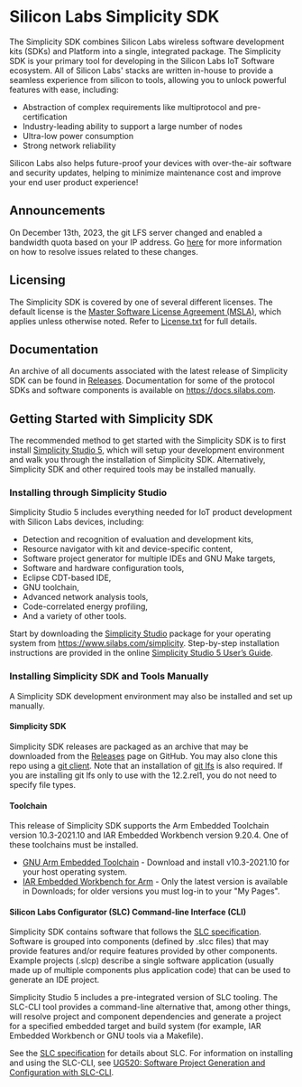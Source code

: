 # Silicon Labs Simplicity SDK

The Simplicity SDK combines Silicon Labs wireless software development kits (SDKs) and Platform into a single, integrated package. The Simplicity SDK is your primary tool for developing in the Silicon Labs IoT Software ecosystem. All of Silicon Labs' stacks are written in-house to provide a seamless experience from silicon to tools, allowing you to unlock powerful features with ease, including:

- Abstraction of complex requirements like multiprotocol and pre-certification
- Industry-leading ability to support a large number of nodes
- Ultra-low power consumption
- Strong network reliability

Silicon Labs also helps future-proof your devices with over-the-air software and security updates, helping to minimize maintenance cost and improve your end user product experience!

## Announcements

On December 13th, 2023, the git LFS server changed and enabled a bandwidth quota based on your IP address. Go [here](https://github.com/SiliconLabs/.github) for more information on how to resolve issues related to these changes.

## Licensing

The Simplicity SDK is covered by one of several different licenses.
The default license is the [Master Software License Agreement (MSLA)](https://www.silabs.com/about-us/legal/master-software-license-agreement), which applies unless otherwise noted. Refer to [License.txt](./License.txt) for full details.

## Documentation

An archive of all documents associated with the latest release of Simplicity SDK can be found in [Releases](https://github.com/SiliconLabs/simplicity_sdk/releases). Documentation for some of the protocol SDKs and software components is available on https://docs.silabs.com.

## Getting Started with Simplicity SDK

The recommended method to get started with the Simplicity SDK is to first install [Simplicity Studio 5](https://www.silabs.com/developers/simplicity-studio), which will setup your development environment and walk you through the installation of Simplicity SDK. Alternatively, Simplicity SDK and other required tools may be installed manually.

### Installing through Simplicity Studio

Simplicity Studio 5 includes everything needed for IoT product development with Silicon Labs devices, including:

- Detection and recognition of evaluation and development kits,
- Resource navigator with kit and device-specific content,
- Software project generator for multiple IDEs and GNU Make targets,
- Software and hardware configuration tools,
- Eclipse CDT-based IDE,
- GNU toolchain,
- Advanced network analysis tools,
- Code-correlated energy profiling,
- And a variety of other tools.

Start by downloading the [Simplicity Studio](https://www.silabs.com/developers/simplicity-studio) package for your operating system from https://www.silabs.com/simplicity. Step-by-step installation instructions are provided in the online [Simplicity Studio 5 User’s Guide](https://docs.silabs.com/simplicity-studio-5-users-guide/latest/ss-5-users-guide-getting-started/install-ss-5-and-software).

### Installing Simplicity SDK and Tools Manually

A Simplicity SDK development environment may also be installed and set up manually.

#### Simplicity SDK

Simplicity SDK releases are packaged as an archive that may be downloaded from the [Releases](https://github.com/SiliconLabs/simplicity_sdk/releases) page on GitHub. You may also clone this repo using a [git client](https://github.com/git-guides/install-git). Note that an installation of [git lfs](https://git-lfs.github.com/) is also required. If you are installing git lfs only to use with the 12.2.rel1, you do not need to specify file types.

#### Toolchain

This release of Simplicity SDK supports the Arm Embedded Toolchain version 10.3-2021.10 and IAR Embedded Workbench version 9.20.4. One of these toolchains must be installed.

- [GNU Arm Embedded Toolchain](https://developer.arm.com/tools-and-software/open-source-software/developer-tools/gnu-toolchain/gnu-rm/downloads) - Download and install v10.3-2021.10 for your host operating system.
- [IAR Embedded Workbench for Arm](https://www.iar.com/downloads) - Only the latest version is available in Downloads; for older versions you must log-in to your "My Pages".

#### Silicon Labs Configurator (SLC) Command-line Interface (CLI)

Simplicity SDK contains software that follows the [SLC specification](https://siliconlabs.github.io/slc-specification/). Software is grouped into components (defined by .slcc files) that may provide features and/or require features provided by other components. Example projects (.slcp) describe a single software application (usually made up of multiple components plus application code) that can be used to generate an IDE project.

Simplicity Studio 5 includes a pre-integrated version of SLC tooling. The SLC-CLI tool provides a command-line alternative that, among other things, will resolve project and component dependencies and generate a project for a specified embedded target and build system (for example, IAR Embedded Workbench or GNU tools via a Makefile).

See the [SLC specification](https://siliconlabs.github.io/slc-specification/) for details about SLC. For information on installing and using the SLC-CLI, see [UG520: Software Project Generation and Configuration with SLC-CLI](https://www.silabs.com/documents/public/user-guides/ug520-software-project-generation-configuration-with-slc-cli.pdf).
